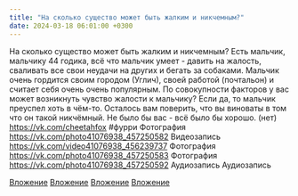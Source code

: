 ```yaml
---
title: "На сколько существо может быть жалким и никчемным?"
date: 2024-03-18 06:01:00 +0300
---
```


На сколько существо может быть жалким и никчемным?
Есть мальчик, мальчику 44 годика, всё что мальчик умеет - давить на жалость, сваливать все свои неудачи на других и бегать за собаками. Мальчик очень гордится своим городом (Углич), своей работой (почтальон) и считает себя очень очень популярным.
По совокупности факторов у вас может возникнуть чувство жалости к мальчику?
Если да, то мальчик преуспел хоть в чём-то. Осталось вам поверить, что вы виноваты в том что он такой никчёмный. Не было бы вас - всё было бы хорошо.
(нет)
https://vk.com/cheetahfox
#фурри
Фотография
https://vk.com/photo41076938_457250582
Видеозапись
https://vk.com/video41076938_456239737
Фотография
https://vk.com/photo41076938_457250583
Фотография
https://vk.com/photo41076938_457250592
Аудиозапись
Аудиозапись

[Вложение](https://vk.com/photo41076938_457250582)
[Вложение](https://vk.com/video41076938_456239737)
[Вложение](https://vk.com/photo41076938_457250583)
[Вложение](https://vk.com/photo41076938_457250592)

